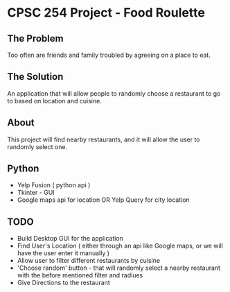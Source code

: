 # CPSC 254 Project - Food Roulette

## The Problem
Too often are friends and family troubled by agreeing on a place to eat.

## The Solution
An application that will allow people to randomly choose a restaurant to go to based on location and cuisine.

## About 
This project will find nearby restaurants, and it will allow the user to randomly select one. 

## Python 
* Yelp Fusion ( python api ) 
* Tkinter - GUI
* Google maps api for location OR Yelp Query for city location

## TODO
* Build Desktop GUI for the application
* Find User's Location ( either through an api like Google maps, or we will have the user enter it manually )
* Allow user to filter different restaurants by cuisine
* 'Choose random' button - that will randomly select a nearby restaurant with the before mentioned filter and radiues
* Give Directions to the restaurant
